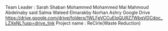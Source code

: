 Team Leader : Sarah Shaban Mohammed Mohammed
		          Mai Mahmoud Abdelnaby said
	        	 Salma Waleed Elmarakby
        		 Norhan Ashry
Google Drive 
https://drive.google.com/drive/folders/1WLFeVCCuEIqQURZ7WbqVDCdoc_LZXeNL?usp=drive_link
Project name : ReCirle(Waste Reduction)
